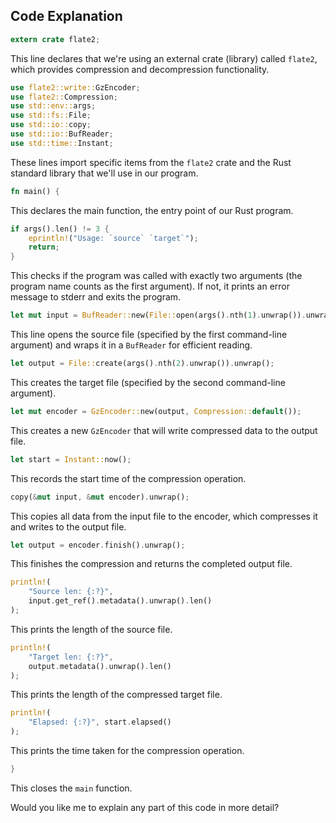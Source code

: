 ## Code Explanation

```rust
extern crate flate2;
```
This line declares that we're using an external crate (library) called `flate2`, which provides compression and decompression functionality.

```rust
use flate2::write::GzEncoder;
use flate2::Compression;
use std::env::args;
use std::fs::File;
use std::io::copy;
use std::io::BufReader;
use std::time::Instant;
```
These lines import specific items from the `flate2` crate and the Rust standard library that we'll use in our program.

```rust
fn main() {
```
This declares the main function, the entry point of our Rust program.

```rust
if args().len() != 3 {
    eprintln!("Usage: `source` `target`");
    return;
}
```
This checks if the program was called with exactly two arguments (the program name counts as the first argument). If not, it prints an error message to stderr and exits the program.

```rust
let mut input = BufReader::new(File::open(args().nth(1).unwrap()).unwrap());
```
This line opens the source file (specified by the first command-line argument) and wraps it in a `BufReader` for efficient reading.

```rust
let output = File::create(args().nth(2).unwrap()).unwrap();
```
This creates the target file (specified by the second command-line argument).

```rust
let mut encoder = GzEncoder::new(output, Compression::default());
```
This creates a new `GzEncoder` that will write compressed data to the output file.

```rust
let start = Instant::now();
```
This records the start time of the compression operation.

```rust
copy(&mut input, &mut encoder).unwrap();
```
This copies all data from the input file to the encoder, which compresses it and writes to the output file.

```rust
let output = encoder.finish().unwrap();
```
This finishes the compression and returns the completed output file.

```rust
println!(
    "Source len: {:?}",
    input.get_ref().metadata().unwrap().len()
);
```
This prints the length of the source file.

```rust
println!(
    "Target len: {:?}", 
    output.metadata().unwrap().len()
);
```
This prints the length of the compressed target file.

```rust
println!(
    "Elapsed: {:?}", start.elapsed()
);
```
This prints the time taken for the compression operation.

```rust
}
```
This closes the `main` function.

Would you like me to explain any part of this code in more detail?